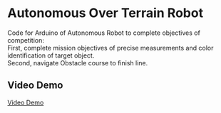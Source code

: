 # Autonomous Over Terrain Robot
Code for Arduino of Autonomous Robot to complete objectives of competition:  
First, complete mission objectives of precise measurements and color identification of target object.  
Second, navigate Obstacle course to finish line.  

## Video Demo
<a href="https://drive.google.com/file/d/1tUvd0Mb5mvI_Vc4gIix9giyPGbIr1NYA/view?usp=share_link" target="_blank">Video Demo</a>
